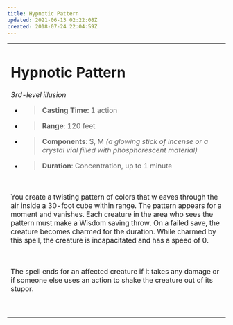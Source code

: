 ```yaml
---
title: Hypnotic Pattern
updated: 2021-06-13 02:22:08Z
created: 2018-07-24 22:04:59Z
---
```


<table><tbody><tr class="odd"><td><h1 id="hypnotic-pattern"><strong>Hypnotic Pattern</strong></h1><p><em>3rd-level illusion</em></p><ul><li><blockquote><p><strong>Casting Time:</strong> 1 action</p></blockquote></li><li><blockquote><p><strong>Range</strong>: 120 feet</p></blockquote></li><li><blockquote><p><strong>Components</strong>: S, M <em>(a glowing stick of incense or a crystal vial filled with phosphorescent material)</em></p></blockquote></li><li><blockquote><p><strong>Duration</strong>: Concentration, up to 1 minute</p></blockquote></li></ul><p> </p><p>You create a twisting pattern of colors that w eaves through the air inside a 30-foot cube within range. The pattern appears for a moment and vanishes. Each creature in the area who sees the pattern must make a Wisdom saving throw. On a failed save, the creature becomes charmed for the duration. While charmed by this spell, the creature is incapacitated and has a speed of 0.</p><p> </p><p>The spell ends for an affected creature if it takes any damage or if someone else uses an action to shake the creature out of its stupor.</p><p> </p></td></tr></tbody></table>